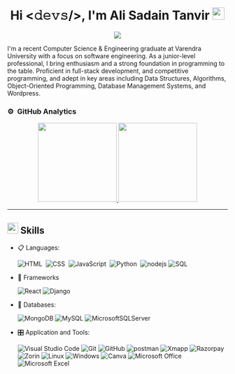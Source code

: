 <div><h1 align="center">
   Hi <𝚍𝚎𝚟𝚜/>, I'm Ali Sadain Tanvir
  <img src="https://media.giphy.com/media/hvRJCLFzcasrR4ia7z/giphy.gif" width="28">
</h1>
<p align="center">
  <img src="https://readme-typing-svg.herokuapp.com/?font=Fira+Sans&size=22&pause=1000&color=F7A033&center=true&random=false&width=435&lines=Full+stack+web+developer;Python+Programmer;Wordpress+Expert;Self-taught+Learner"></img>
</p>
</div>

<p>
I'm a recent Computer Science & Engineering graduate at Varendra University with a focus on software engineering. As a junior-level professional, I bring enthusiasm and a strong foundation in programming to the table. Proficient in full-stack development, and competitive programming, and adept in key areas including Data Structures, Algorithms, Object-Oriented Programming, Database Management Systems, and Wordpress.
</p>

### ⚙️ &nbsp;GitHub Analytics

<p align="center">
<a href="https://github.com/Alisadaintanvir">
  <img height="180em" src="https://github-readme-stats-eight-theta.vercel.app/api?username=Alisadaintanvir&show_icons=true&theme=gruvbox&include_all_commits=true&count_private=true"/>
  <img height="180em" src="https://github-readme-stats-eight-theta.vercel.app/api/top-langs/?username=Alisadaintanvir&layout=compact&langs_count=8&theme=gruvbox&include_all_commits=true&count_private=true"/>
</a>
</p>

---

<div>
  
## <img src="https://media2.giphy.com/media/QssGEmpkyEOhBCb7e1/giphy.gif?cid=ecf05e47a0n3gi1bfqntqmob8g9aid1oyj2wr3ds3mg700bl&rid=giphy.gif" width ="25"><b> Skills</b>

<p align="center">

- 📋 Languages:
  
  ![HTML](https://img.shields.io/badge/-HTML-05122A?style=flat&logo=HTML5)&nbsp;
  ![CSS](https://img.shields.io/badge/-CSS-05122A?style=flat&logo=CSS3&logoColor=1572B6)&nbsp;
  ![JavaScript](https://img.shields.io/badge/-JavaScript-05122A?style=flat&logo=javascript)&nbsp;
  ![Python](https://img.shields.io/badge/Python-23f12?style=flat&logo=Python&color=131E34)&nbsp;
  ![nodejs](https://img.shields.io/badge/Node_Js-23f12?style=flat&logo=Node.js&color=131E34)
  ![SQL](https://custom-icon-badges.herokuapp.com/badge/SQL-025E8C.svg?logo=database&logoColor=white)
  
- 🎨 Frameworks
  
  ![React](https://img.shields.io/badge/React-%23FF6F00.svg?style=flat&logo=TensorFlow&logoColor=white)
  ![Django](https://img.shields.io/badge/-Django-05122A?style=flat&logo=django&logoColor=092E20)&nbsp;
  


- 💾 Databases:

  ![MongoDB](https://img.shields.io/badge/MongoDB-%234ea94b.svg?&style=for-the-badge&logo=mongodb&logoColor=white)
  ![MySQL](https://img.shields.io/badge/MySQL-00000F?style=for-the-badge&logo=mysql&logoColor=white)
  ![MicrosoftSQLServer](https://img.shields.io/badge/Microsoft%20SQL%20Sever-CC2927?style=for-the-badge&logo=microsoft%20sql%20server&logoColor=white)

- 🎛️ Application and Tools:

  ![Visual Studio Code](https://img.shields.io/badge/Visual%20Studio%20Code-0078d7.svg?style=for-the-badge&logo=visual-studio-code&logoColor=white)
  ![Git](https://img.shields.io/badge/git-%23F05033.svg?style=for-the-badge&logo=git&logoColor=white)
  ![GitHub](https://img.shields.io/badge/github-%23121011.svg?style=for-the-badge&logo=github&logoColor=white)
  ![postman](https://img.shields.io/badge/Postman-FF6C37?style=for-the-badge&logo=Postman&logoColor=white)
  ![Xmapp](https://img.shields.io/badge/Xampp-F37623?style=for-the-badge&logo=xampp&logoColor=white)
  ![Razorpay](https://img.shields.io/badge/Razorpay-02042B?style=for-the-badge&logo=razorpay&logoColor=3395FF)
  ![Zorin](https://img.shields.io/badge/Zorin%20OS-0CC1F3?style=for-the-badge&logo=zorin&logoColor=white)
  ![Linux](https://img.shields.io/badge/Linux-FCC624?style=for-the-badge&logo=linux&logoColor=black)
  ![Windows](https://img.shields.io/badge/Windows-0078D6?style=for-the-badge&logo=windows&logoColor=white)
  ![Canva](https://img.shields.io/badge/Canva-%2300C4CC.svg?style=for-the-badge&logo=Canva&logoColor=white)
  ![Microsoft Office](https://img.shields.io/badge/Microsoft_Office-D83B01?style=for-the-badge&logo=microsoft-office&logoColor=white)
  ![Microsoft Excel](https://img.shields.io/badge/Microsoft_Excel-217346?style=for-the-badge&logo=microsoft-excel&logoColor=white)

</p>

<br>

</div>
